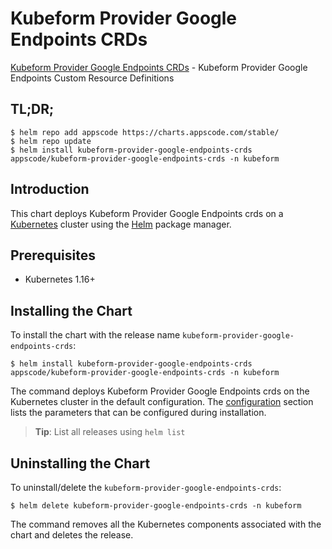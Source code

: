 # Kubeform Provider Google Endpoints CRDs

[Kubeform Provider Google Endpoints CRDs](https://github.com/kubeform) - Kubeform Provider Google Endpoints Custom Resource Definitions

## TL;DR;

```console
$ helm repo add appscode https://charts.appscode.com/stable/
$ helm repo update
$ helm install kubeform-provider-google-endpoints-crds appscode/kubeform-provider-google-endpoints-crds -n kubeform
```

## Introduction

This chart deploys Kubeform Provider Google Endpoints crds on a [Kubernetes](http://kubernetes.io) cluster using the [Helm](https://helm.sh) package manager.

## Prerequisites

- Kubernetes 1.16+

## Installing the Chart

To install the chart with the release name `kubeform-provider-google-endpoints-crds`:

```console
$ helm install kubeform-provider-google-endpoints-crds appscode/kubeform-provider-google-endpoints-crds -n kubeform
```

The command deploys Kubeform Provider Google Endpoints crds on the Kubernetes cluster in the default configuration. The [configuration](#configuration) section lists the parameters that can be configured during installation.

> **Tip**: List all releases using `helm list`

## Uninstalling the Chart

To uninstall/delete the `kubeform-provider-google-endpoints-crds`:

```console
$ helm delete kubeform-provider-google-endpoints-crds -n kubeform
```

The command removes all the Kubernetes components associated with the chart and deletes the release.


